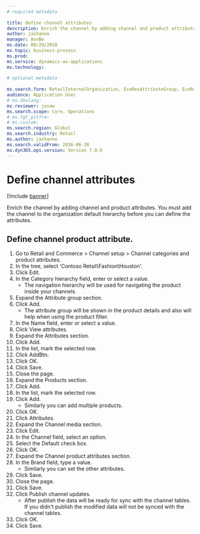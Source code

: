 ```yaml
--- 
# required metadata 
 
title: Define channel attributes
description: Enrich the channel by adding channel and product attributes. 
author: jashanno
manager: AnnBe 
ms.date: 08/29/2018
ms.topic: business-process 
ms.prod:  
ms.service: dynamics-ax-applications 
ms.technology:  
 
# optional metadata 
 
ms.search.form: RetailInternalOrganization, EcoResAttributeGroup, EcoResAttributeGroupAttribute, RetailAddChannelItems, RetailCatalogProductAttributeValue, RetailMedia   
audience: Application User 
# ms.devlang:  
ms.reviewer: josaw
ms.search.scope: Core, Operations 
# ms.tgt_pltfrm:  
# ms.custom:  
ms.search.region: Global
ms.search.industry: Retail
ms.author: jashanno
ms.search.validFrom: 2016-06-30 
ms.dyn365.ops.version: Version 7.0.0 
---
```

# Define channel attributes

[!include [banner](../includes/banner.md)]

Enrich the channel by adding channel and product attributes. You must add the channel to the organization default hierarchy before you can define the attributes.


## Define channel product attribute.
1. Go to Retail and Commerce > Channel setup > Channel categories and product attributes.
2. In the tree, select 'Contoso Retail\Fashion\Houston'.
3. Click Edit.
4. In the Category hierarchy field, enter or select a value.
    * The navigation hierarchy will be used for navigating the product inside your channels.  
5. Expand the Attribute group section.
6. Click Add.
    * The attribute group will be shown in the product details and also will help when using the product filter.  
7. In the Name field, enter or select a value.
8. Click View attributes.
9. Expand the Attributes section.
10. Click Add.
11. In the list, mark the selected row.
12. Click AddBtn.
13. Click OK.
14. Click Save.
15. Close the page.
16. Expand the Products section.
17. Click Add.
18. In the list, mark the selected row.
19. Click Add.
    * Similarly you can add multiple products.  
20. Click OK.
21. Click Attributes.
22. Expand the Channel media section.
23. Click Edit.
24. In the Channel field, select an option.
25. Select the Default check box.
26. Click OK.
27. Expand the Channel product attributes section.
28. In the Brand field, type a value.
    * Similarly you can set the other attributes.  
29. Click Save.
30. Close the page.
31. Click Save.
32. Click Publish channel updates.
    * After publish the data will be ready for sync with the channel tables. If you didn't publish the modified data will not be synced with the channel tables.  
33. Click OK.
34. Click Save.

